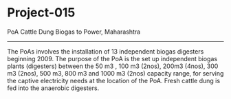 # Project-015
PoA Cattle Dung Biogas to Power, Maharashtra
____________________
The PoAs involves the installation of 13 independent biogas digesters beginning 2009. The purpose of the PoA is the set up independent biogas plants (digesters) between the 50 m3 , 100 m3 (2nos), 200m3 (4nos), 300 m3 (2nos), 500 m3, 800 m3 and 1000 m3 (2nos) capacity range, for serving the captive electricity needs at the location of the PoA. Fresh cattle dung is fed into the anaerobic digesters.

